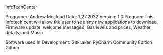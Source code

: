InfoTechCenter

Programer: Andrew Mccloud
Date: 1.27.2022
Version: 1.0
Program: This Infotech cent will allow the user to see any new applications to download, Firmware update, welcome messages, Gas levels and prices, Weather details, and Music

Software used In Development:
Gitkraken
PyCharm Community Edition
Github
